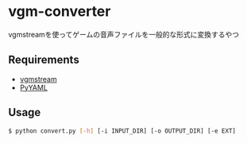 # vgm-converter
vgmstreamを使ってゲームの音声ファイルを一般的な形式に変換するやつ

## Requirements
- [vgmstream](https://github.com/vgmstream/vgmstream)
- [PyYAML](https://pyyaml.org/)

## Usage
```sh
$ python convert.py [-h] [-i INPUT_DIR] [-o OUTPUT_DIR] [-e EXT]
```